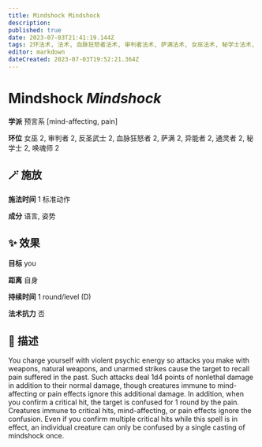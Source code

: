 ```yaml
---
title: Mindshock Mindshock
description: 
published: true
date: 2023-07-03T21:41:19.144Z
tags: 2环法术, 法术, 血脉狂怒者法术, 审判者法术, 萨满法术, 女巫法术, 秘学士法术, 异能者法术, 预言系, 通灵者法术, 唤魂师法术, 反圣武士法术, mind-affecting, pain
editor: markdown
dateCreated: 2023-07-03T19:52:21.364Z
---
```


# **Mindshock** *Mindshock*

**学派** 预言系 \[mind-affecting, pain\] 

**环位** 女巫 2, 审判者 2, 反圣武士 2, 血脉狂怒者 2, 萨满 2, 异能者 2, 通灵者 2, 秘学士 2, 唤魂师 2

## 🪄 施放

**施法时间** 1 标准动作

**成分** 语言, 姿势

## ✨ 效果 

**目标** you 

**距离** 自身  

**持续时间** 1 round/level (D) 

**法术抗力** 否

## 📖 描述

You charge yourself with violent psychic energy so attacks you make with weapons, natural weapons, and unarmed strikes cause the target to recall pain suffered in the past. Such attacks deal 1d4 points of nonlethal damage in addition to their normal damage, though creatures immune  to mind-affecting or pain effects ignore this additional damage. In addition, when you confirm a critical hit, the target is confused for 1 round by the pain. Creatures immune to critical hits, mind-affecting, or pain effects ignore the confusion. Even if you confirm multiple critical hits while this spell is in effect, an individual creature can only be confused by a single casting of mindshock once.
    